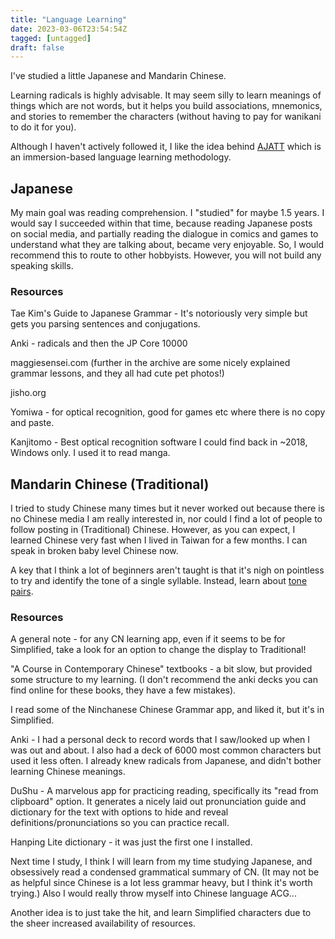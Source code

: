 ```yaml
---
title: "Language Learning"
date: 2023-03-06T23:54:54Z
tagged: [untagged]
draft: false
---
```


I've studied a little Japanese and Mandarin Chinese.

Learning radicals is highly advisable. It may seem silly to learn meanings of things which are not words, but it helps you build associations, mnemonics, and stories to remember the characters (without having to pay for wanikani to do it for you).

Although I haven't actively followed it, I like the idea behind [AJATT](http://www.alljapaneseallthetime.com/blog/) which is an immersion-based language learning methodology.

## Japanese 

My main goal was reading comprehension. I "studied" for maybe 1.5 years. I would say I succeeded within that time, because reading Japanese posts on social media, and partially reading the dialogue in comics and games to understand what they are talking about, became very enjoyable. So, I would recommend this to route to other hobbyists. However, you will not build any speaking skills.

### Resources

Tae Kim's Guide to Japanese Grammar - It's notoriously very simple but gets you parsing sentences and conjugations.

Anki - radicals and then the JP Core 10000 

maggiesensei.com (further in the archive are some nicely explained grammar lessons, and they all had cute pet photos!)

jisho.org

Yomiwa - for optical recognition, good for games etc where there is no copy and paste.

Kanjitomo - Best optical recognition software I could find back in ~2018, Windows only. I used it to read manga.


## Mandarin Chinese (Traditional)

I tried to study Chinese many times but it never worked out because there is no Chinese media I am really interested in, nor could I find a lot of people to follow posting in (Traditional) Chinese. However, as you can expect, I learned Chinese very fast when I lived in Taiwan for a few months. I can speak in broken baby level Chinese now.

A key that I think a lot of beginners aren't taught is that it's nigh on pointless to try and identify the tone of a single syllable. Instead, learn about [tone pairs](https://www.hackingchinese.com/focusing-on-tone-pairs-to-improve-your-mandarin-pronunciation/).

### Resources

A general note - for any CN learning app, even if it seems to be for Simplified, take a look for an option to change the display to Traditional!

"A Course in Contemporary Chinese" textbooks - a bit slow, but provided some structure to my learning. (I don't recommend the anki decks you can find online for these books, they have a few mistakes). 

I read some of the Ninchanese Chinese Grammar app, and liked it, but it's in Simplified.

Anki - I had a personal deck to record words that I saw/looked up when I was out and about. I also had a deck of 6000 most common characters but used it less often. I already knew radicals from Japanese, and didn't bother learning Chinese meanings.

DuShu - A marvelous app for practicing reading, specifically its "read from clipboard" option. It generates a nicely laid out pronunciation guide and dictionary for the text with options to hide and reveal definitions/pronunciations so you can practice recall.

Hanping Lite dictionary - it was just the first one I installed.

Next time I study, I think I will learn from my time studying Japanese, and obsessively read a condensed grammatical summary of CN. (It may not be as helpful since Chinese is a lot less grammar heavy, but I think it's worth trying.) Also I would really throw myself into Chinese language ACG...

Another idea is to just take the hit, and learn Simplified characters due to the sheer increased availability of resources.